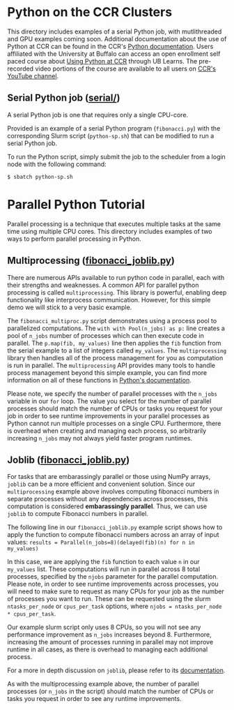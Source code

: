 # Python on the CCR Clusters

This directory includes examples of a serial Python job, with mutlithreaded and GPU examples coming soon.  Additional documentation about the use of Python at CCR can be found in the CCR's [Python documentation](https://docs.ccr.buffalo.edu/en/latest/howto/python/).  Users affiliated with the University at Buffalo can access an open enrollment self paced course about [Using Python at CCR](https://ublearns.buffalo.edu/d2l/le/discovery/view/course/288741) through UB Learns.  The pre-recorded video portions of the course are available to all users on [CCR's YouTube channel](https://youtube.com/@ubccr).

## Serial Python job ([serial/](./serial))

A serial Python job is one that requires only a single CPU-core.

Provided is an example of a serial Python program (`fibonacci.py`) with the corresponding Slurm script (`python-sp.sh`) that can be modified to run a serial Python job.

To run the Python script, simply submit the job to the scheduler from a login node with the following command:
```
$ sbatch python-sp.sh
```

# Parallel Python Tutorial
Parallel processing is a technique that executes multiple tasks at the same time using multiple CPU cores. This directory includes examples of two ways to perform parallel processing in Python.

## Multiprocessing ([fibonacci_joblib.py](./fibonacci_multiproc.py))
There are numerous APIs available to run python code in parallel, each with their strengths and weaknesses. A common API for parallel python processing is called `multiprocessing`. This library is powerful, enabling deep functionality like interprocess communication. However, for this simple demo we will stick to a very basic example.

The `fibonacci_multiproc.py` script demonstrates using a process pool to parallelized computations. The `with with Pool(n_jobs) as p:` line creates a pool of `n_jobs` number of processes which can then execute code in parallel. The `p.map(fib, my_values)` line then applies the `fib` function from the serial example to a list of integers called `my_values`. The `multiprocessing` library then handles all of the process management for you as computation is run in parallel. The `multiprocessing` API provides many tools to handle process management beyond this simple example, you can find more information on all of these functions in [Python's documentation](https://docs.python.org/3/library/multiprocessing.html). 

Please note, we specify the number of parallel processes with the `n_jobs` variable in our `for` loop. The value you select for the number of parallel processes should match the number of CPUs or tasks you request for your job in order to see runtime improvements in your parallel processes as Python cannot run multiple processes on a single CPU. Furthermore, there is overhead when creating and managing each process, so arbitrarily increasing `n_jobs` may not always yield faster program runtimes.

## Joblib ([fibonacci_joblib.py](./fibonacci_joblib.py))
For tasks that are embarassingly parallel or those using NumPy arrays, `joblib` can be a more efficient and convenient solution. Since our `multiprocessing` example above involves computing fibonacci numbers in separate processes without any dependencies across processes, this computation is considered **embarassingly parallel**.  Thus, we can use `joblib` to compute Fibonacci numbers in parallel.

The following line in our `fibonacci_joblib.py` example script shows how to apply the function to compute fibonacci numbers across an array of input values:
```results = Parallel(n_jobs=8)(delayed(fib)(n) for n in my_values)```

In this case, we are applying the `fib` function to each value `n` in our `my_values` list. These computations will run in parallel across 8 total processes, specified by the `njobs` parameter for the parallel computation. Please note, in order to see runtime improvements across processes, you will need to make sure to request as many CPUs for your job as the number of processes you want to run. These can be requested using the slurm `ntasks_per_node` or `cpus_per_task` options, where `njobs = ntasks_per_node * cpus_per_task`.

Our example slurm script only uses 8 CPUs, so you will not see any performance improvement as `n_jobs` increases beyond 8. Furthermore, increasing the amount of processes running in parallel may not improve runtime in all cases, as there is overhead to managing each additional process.

For a more in depth discussion on `joblib`, please refer to its [documentation](https://joblib.readthedocs.io/en/stable/).

As with the multiprocessing example above, the number of parallel processes (or `n_jobs` in the script) should match the number of CPUs or tasks you request in order to see any runtime improvements.
